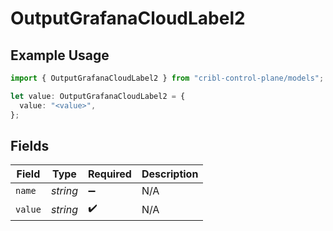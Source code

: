 # OutputGrafanaCloudLabel2

## Example Usage

```typescript
import { OutputGrafanaCloudLabel2 } from "cribl-control-plane/models";

let value: OutputGrafanaCloudLabel2 = {
  value: "<value>",
};
```

## Fields

| Field              | Type               | Required           | Description        |
| ------------------ | ------------------ | ------------------ | ------------------ |
| `name`             | *string*           | :heavy_minus_sign: | N/A                |
| `value`            | *string*           | :heavy_check_mark: | N/A                |